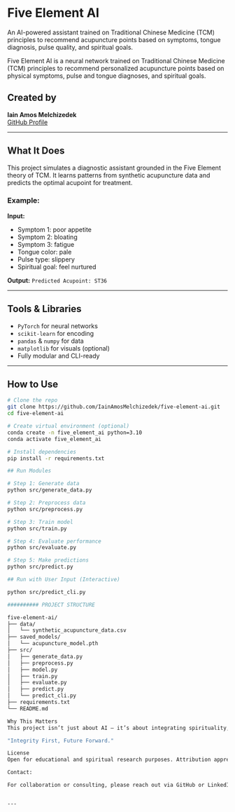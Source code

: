 


# Five Element AI

An AI-powered assistant trained on Traditional Chinese Medicine (TCM) principles to recommend acupuncture points based on symptoms, tongue diagnosis, pulse quality, and spiritual goals.

Five Element AI is a neural network trained on Traditional Chinese Medicine (TCM) principles to recommend personalized acupuncture points based on physical symptoms, pulse and tongue diagnoses, and spiritual goals.


## Created by
**Iain Amos Melchizedek**  
[GitHub Profile](https://github.com/IainAmosMelchizedek)

---

## What It Does

This project simulates a diagnostic assistant grounded in the Five Element theory of TCM. It learns patterns from synthetic acupuncture data and predicts the optimal acupoint for treatment.

### Example:
**Input:**
- Symptom 1: poor appetite
- Symptom 2: bloating
- Symptom 3: fatigue
- Tongue color: pale
- Pulse type: slippery
- Spiritual goal: feel nurtured

**Output:**
`Predicted Acupoint: ST36`

---

## Tools & Libraries

- `PyTorch` for neural networks
- `scikit-learn` for encoding
- `pandas` & `numpy` for data
- `matplotlib` for visuals (optional)
- Fully modular and CLI-ready

---

## How to Use

```bash
# Clone the repo
git clone https://github.com/IainAmosMelchizedek/five-element-ai.git
cd five-element-ai

# Create virtual environment (optional)
conda create -n five_element_ai python=3.10
conda activate five_element_ai

# Install dependencies
pip install -r requirements.txt

## Run Modules

# Step 1: Generate data
python src/generate_data.py

# Step 2: Preprocess data
python src/preprocess.py

# Step 3: Train model
python src/train.py

# Step 4: Evaluate performance
python src/evaluate.py

# Step 5: Make predictions
python src/predict.py

## Run with User Input (Interactive)

python src/predict_cli.py

########## PROJECT STRUCTURE 

five-element-ai/
├── data/
│   └── synthetic_acupuncture_data.csv
├── saved_models/
│   └── acupuncture_model.pth
├── src/
│   ├── generate_data.py
│   ├── preprocess.py
│   ├── model.py
│   ├── train.py
│   ├── evaluate.py
│   ├── predict.py
│   └── predict_cli.py
├── requirements.txt
└── README.md

Why This Matters
This project isn’t just about AI — it’s about integrating spirituality, holistic healing, and data science into something that can help people reconnect with themselves. This is the beginning of humanitarian AI — where machine learning meets meaning.

"Integrity First, Future Forward."

License
Open for educational and spiritual research purposes. Attribution appreciated. In other words: I’m offering this to the world, with no ego — but please honor the Spirit it came from: Melchizedek.

Contact:

For collaboration or consulting, please reach out via GitHub or LinkedIn.


---



